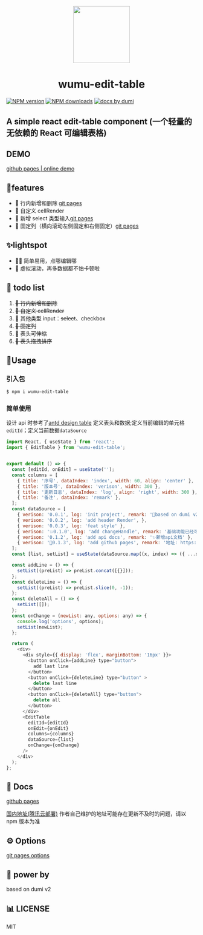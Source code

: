 <p align="center">
  <a href="https://wumusenlin.github.io/wumu-edit-table">
    <img width="150" src="https://s1.ax1x.com/2023/03/07/ppZOvxP.png">
  </a>
</p>
<h1 align="center">wumu-edit-table</h1>

[![NPM version][npm-image]][npm-url]
[![NPM downloads](http://img.shields.io/npm/dm/wumu-edit-table.svg?style=flat)](https://npmjs.org/package/wumu-edit-table)
[![ docs by dumi][dumi-url]](https://d.umijs.org/)

<!-- [![GitHub license](https://img.shields.io/badge/license-MIT-blue.svg)](https://github.com/wumusenlin/wumu-edit-table/blob/main/LICENSE)
[![contributors][contributors-shield]][contributors-url]
[![forks][forks-shield]][forks-url]
[![stargazers][stargazers-shield]][stargazers-url]
[![issues][issues-shield]][issues-url] -->

## A simple react edit-table component (一个轻量的无依赖的 React 可编辑表格)

## DEMO

[github pages | online demo](https://wumusenlin.github.io/wumu-edit-table/components/edit-table)

## 🎊features

- 📑 行内新增和删除 [git pages](https://wumusenlin.github.io/wumu-edit-table/components/edit-table#%E8%A1%8C%E5%86%85%E6%96%B0%E5%A2%9E%E5%88%A0%E9%99%A4)
- 📑 自定义 cellRender
- 📑 新增 select 类型输入[git pages](https://wumusenlin.github.io/wumu-edit-table/components/edit-table#%E5%A4%9A%E7%B1%BB%E5%9E%8B%E8%BE%93%E5%85%A5)
- 📑 固定列（横向滚动左侧固定和右侧固定）[git pages](https://wumusenlin.github.io/wumu-edit-table/components/edit-table#%E5%9B%BA%E5%AE%9A%E5%88%97)

## ✨lightspot

- 🏳‍🌈 简单易用，点哪编辑哪
- 🚀 虚拟滚动，再多数据都不怕卡顿啦

## 📌 todo list

1. ~~📑 行内新增和删除~~
2. ~~📑 自定义 cellRender~~
3. 📑 其他类型 input：~~select~~、checkbox
4. ~~📑 固定列~~
5. 📑 表头可伸缩
6. ~~📑 表头拖拽排序~~

## 🔨Usage

### 引入包

```bash
$ npm i wumu-edit-table
```

### 简单使用

设计 api 时参考了[antd design table](https://4x-ant-design.antgroup.com/components/table-cn/#API)
定义表头和数据;定义当前编辑的单元格`editId`；定义当前数据`dataSource`

```javaScript
import React, { useState } from 'react';
import { EditTable } from 'wumu-edit-table';


export default () => {
  const [editId, onEdit] = useState('');
  const columns = [
    { title: '序号', dataIndex: 'index', width: 60, align: 'center' },
    { title: '版本号', dataIndex: 'verison', width: 300 },
    { title: '更新日志', dataIndex: 'log', align: 'right', width: 300 },
    { title: '备注', dataIndex: 'remark' },
  ];
  const dataSource = [
    { verison: '0.0.1', log: 'init project', remark: '👊based on dumi v2' },
    { verison: '0.0.2', log: 'add header Render', },
    { verison: '0.0.3', log: 'feat style' },
    { verison: '💥0.1.0', log: 'add changeHandle', remark: '基础功能已经可用' },
    { verison: '0.1.2', log: 'add api docs', remark: '✨新增api文档' },
    { verison: '🎊0.1.3', log: 'add github pages', remark: '地址: https://wumusenlin.github.io/wumu-edit-table/components/edit-table' },
  ];
  const [list, setList] = useState(dataSource.map((x, index) => ({ ...x, index })));

  const addLine = () => {
    setList((preList) => preList.concat([{}]));
  };
  const deleteLine = () => {
    setList((preList) => preList.slice(0, -1));
  };
  const deleteAll = () => {
    setList([]);
  };
  const onChange = (newList: any, options: any) => {
    console.log('options', options);
    setList(newList);
  };

  return (
    <div>
      <div style={{ display: 'flex', marginBottom: '16px' }}>
        <button onClick={addLine} type="button">
          add last line
        </button>
        <button onClick={deleteLine} type="button" >
          delete last line
        </button>
        <button onClick={deleteAll} type="button">
          delete all
        </button>
      </div>
      <EditTable
        editId={editId}
        onEdit={onEdit}
        columns={columns}
        dataSource={list}
        onChange={onChange}
      />
    </div>
  );
};
```

## 📖 Docs

[github pages](https://wumusenlin.github.io/wumu-edit-table)

[国内地址(腾讯云部署)](http://wumusenlin.xyz:8002/)
作者自己维护的地址可能存在更新不及时的问题，请以 npm 版本为准

## ⚙ Options

[git pages options](https://wumusenlin.github.io/wumu-edit-table/api)

## 👊 power by

based on dumi v2

## 📊 LICENSE

MIT

[npm-image]: https://img.shields.io/npm/v/wumu-edit-table.svg?style=flat
[npm-url]: http://npmjs.org/package/wumu-edit-table
[contributors-shield]: https://img.shields.io/github/contributors/wumusenlin/wumu-edit-table.svg?style=flat
[contributors-url]: https://github.com/wumusenlin/wumu-edit-table/graphs/contributors
[forks-shield]: https://img.shields.io/github/forks/wumusenlin/wumu-edit-table.svg?style=flat
[forks-url]: https://github.com/wumusenlin/wumu-edit-table/network/members
[issues-shield]: https://img.shields.io/github/issues/wumusenlin/wumu-edit-table.svg?style=flat
[issues-url]: https://github.com/wumusenlin/wumu-edit-table/issues/new/choose
[stargazers-shield]: https://img.shields.io/github/stars/wumusenlin/wumu-edit-table.svg?style=flat
[stargazers-url]: https://github.com/wumusenlin/wumu-edit-table/stargazers
[dumi-url]: https://img.shields.io/badge/docs%20by-dumi-blue
